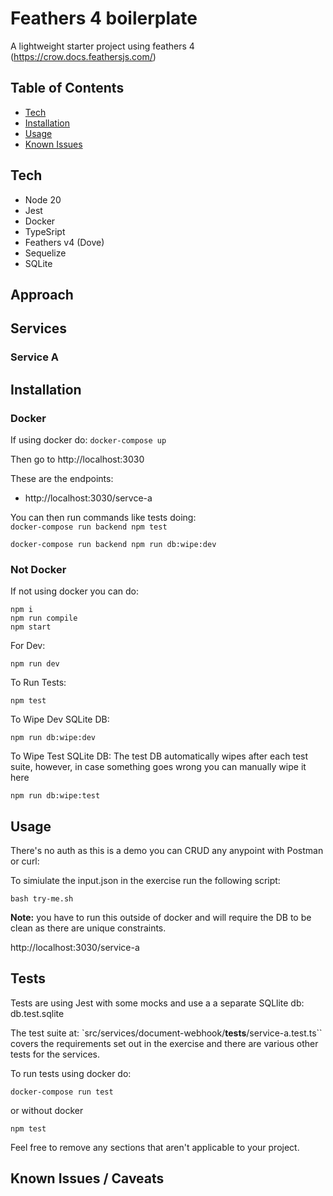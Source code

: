 # Feathers 4 boilerplate
A lightweight starter project using feathers 4 (https://crow.docs.feathersjs.com/)


## Table of Contents

- [Tech](#tech)
- [Installation](#installation)
- [Usage](#usage)
- [Known Issues](#known-issues--caveats)

## Tech

- Node 20
- Jest
- Docker
- TypeSript
- Feathers v4 (Dove)
- Sequelize
- SQLite 

## Approach

## Services

### Service A

## Installation

### Docker

If using docker do:
`docker-compose up`

Then go to http://localhost:3030

These are the endpoints:

- http://localhost:3030/servce-a

You can then run commands like tests doing:  
`docker-compose run backend npm test `

`docker-compose run backend npm run db:wipe:dev`

### Not Docker

If not using docker you can do:

```
npm i
npm run compile
npm start
```

For Dev:

```
npm run dev
```

To Run Tests:

```
npm test
```

To Wipe Dev SQLite DB:

```
npm run db:wipe:dev
```

To Wipe Test SQLite DB:
The test DB automatically wipes after each test suite, however, in case something goes wrong you can manually wipe it here

```
npm run db:wipe:test
```

## Usage

There's no auth as this is a demo you can CRUD any anypoint with Postman or curl:

To simiulate the input.json in the exercise run the following script:

`bash try-me.sh`

**Note:** you have to run this outside of docker and will require the DB to be clean as there are unique constraints.

http://localhost:3030/service-a

## Tests

Tests are using Jest with some mocks and use a a separate SQLlite db: db.test.sqlite

The test suite at: `src/services/document-webhook/**tests**/service-a.test.ts``
covers the requirements set out in the exercise and there are various other tests for the services.

To run tests using docker do:

```
docker-compose run test
```

or without docker

```
npm test
```

Feel free to remove any sections that aren't applicable to your project.

## Known Issues / Caveats
